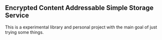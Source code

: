 Encrypted Content Addressable Simple Storage Service
---
This is a experimental library and personal project with the main goal of just trying some things.

